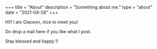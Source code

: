 +++
title = "About"
description = "Something about me."
type = "about"
date = "2021-04-28"
+++

Hi!! I am Glaceon, nice to meet you!

Do drop a mail here if you like what I post. 

Stay blessed and happy !!
 
